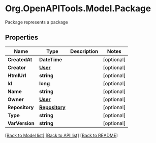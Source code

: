 # Org.OpenAPITools.Model.Package
Package represents a package

## Properties

Name | Type | Description | Notes
------------ | ------------- | ------------- | -------------
**CreatedAt** | **DateTime** |  | [optional] 
**Creator** | [**User**](User.md) |  | [optional] 
**HtmlUrl** | **string** |  | [optional] 
**Id** | **long** |  | [optional] 
**Name** | **string** |  | [optional] 
**Owner** | [**User**](User.md) |  | [optional] 
**Repository** | [**Repository**](Repository.md) |  | [optional] 
**Type** | **string** |  | [optional] 
**VarVersion** | **string** |  | [optional] 

[[Back to Model list]](../README.md#documentation-for-models) [[Back to API list]](../README.md#documentation-for-api-endpoints) [[Back to README]](../README.md)

